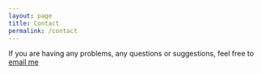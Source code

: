 ```yaml
---
layout: page
title: Contact
permalink: /contact
---
```


If you are having any problems, any questions or suggestions, feel free to [email me](liutao.yang@connect.polyu.hk)
